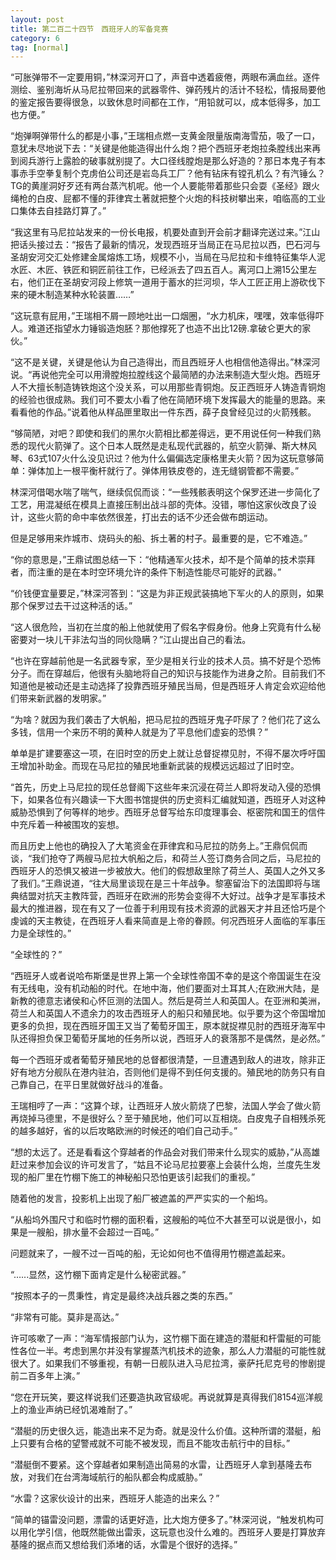 ```yaml
---
layout: post
title: 第二百二十四节　西班牙人的军备竞赛
category: 6
tag: [normal]
---
```


“可胀弹带不一定要用铜，”林深河开口了，声音中透着疲倦，两眼布满血丝。逐件测绘、鉴别海圻从马尼拉带回来的武器零件、弹药残片的活计不轻松，情报局要他的鉴定报告要得很急，以致休息时间都在工作，“用铅就可以，成本低得多，加工也方便。”

“炮弹啊弹带什么的都是小事，”王瑞相点燃一支黄金限量版南海雪茄，吸了一口，意犹未尽地说下去：“关键是他能造得出什么炮？把个西班牙老炮拉条膛线出来再到阅兵游行上露脸的破事就别提了。大口径线膛炮是那么好造的？那日本鬼子有本事赤手空拳复制个克虏伯公司还是岩岛兵工厂？他有钻床有镗孔机么？有汽锤么？TG的黄崖洞好歹还有两台蒸汽机呢。他一个人要能带着那些只会耍《圣经》跟火绳枪的白皮、屁都不懂的菲律宾土著就把整个火炮的科技树攀出来，咱临高的工业口集体去自挂路灯算了。”

“我这里有马尼拉站发来的一份长电报，机要处直到开会前才翻译完送过来。”江山把话头接过去：“报告了最新的情况，发现西班牙当局正在马尼拉以西，巴石河与圣胡安河交汇处修建金属熔炼工场，规模不小，当局在马尼拉和卡维特征集华人泥水匠、木匠、铁匠和铜匠前往工作，已经派去了四五百人。离河口上溯15公里左右，他们正在圣胡安河段上修筑一道用于蓄水的拦河坝，华人工匠正用上游砍伐下来的硬木制造某种水轮装置……”

“这玩意有屁用，”王瑞相不屑一顾地吐出一口烟圈，“水力机床，嘿嘿，效率低得吓人。难道还指望水力锤锻造炮胚？那他撑死了也造不出比12磅.拿破仑更大的家伙。”

“这不是关键，关键是他认为自己造得出，而且西班牙人也相信他造得出。”林深河说。“再说他完全可以用滑膛炮拉膛线这个最简陋的办法来制造大型火炮。西班牙人不大擅长制造铸铁炮这个没关系，可以用那些青铜炮。反正西班牙人铸造青铜炮的经验也很成熟。我们可不要太小看了他在简陋环境下发挥最大的能量的思路。来看看他的作品。”说着他从样品匣里取出一件东西，薛子良曾经见过的火箭残骸。

“够简陋，对吧？即使和我们的黑尔火箭相比都差得远，更不用说任何一种我们熟悉的现代火箭弹了。这个日本人既然是走私现代武器的，航空火箭弹、斯大林风琴、63式107火什么没见识过？他为什么偏偏选定康格里夫火箭？因为这玩意够简单：弹体加上一根平衡杆就行了。弹体用铁皮卷的，连无缝钢管都不需要。”

林深河借喝水喘了喘气，继续侃侃而谈：“一些残骸表明这个保罗还进一步简化了工艺，用混凝纸在模具上直接压制出战斗部的壳体。没错，哪怕这家伙改良了设计，这些火箭的命中率依然很差，打出去的话不少还会做布朗运动。

但是足够用来炸城市、烧码头的船、拆土著的村子。最重要的是，它不难造。”

“你的意思是，”王鼎试图总结一下：“他精通军火技术，却不是个简单的技术崇拜者，而注重的是在本时空环境允许的条件下制造性能尽可能好的武器。”

“价钱便宜量要足，”林深河答到：“这是为非正规武装搞地下军火的人的原则，如果那个保罗过去干过这种活的话。”

“这人很危险，当初在兰度的船上他就使用了假名字假身份。他身上究竟有什么秘密要对一块儿干非法勾当的同伙隐瞒？”江山提出自己的看法。

“也许在穿越前他是一名武器专家，至少是相关行业的技术人员。搞不好是个恐怖分子。而在穿越后，他很有头脑地将自己的知识与技能作为进身之阶。目前我们不知道他是被动还是主动选择了投靠西班牙殖民当局，但是西班牙人肯定会欢迎给他们带来新武器的发明家。”

“为啥？就因为我们袭击了大帆船，把马尼拉的西班牙鬼子吓尿了？他们花了这么多钱，信用一个来历不明的黄种人就是为了平息他们虚妄的恐惧？”

单单是扩建要塞这一项，在旧时空的历史上就让总督捉襟见肘，不得不屡次呼吁国王增加补助金。而现在马尼拉的殖民地重新武装的规模远远超过了旧时空。

“首先，历史上马尼拉的现任总督阁下这些年来沉浸在荷兰人即将发动入侵的恐惧下，如果各位有兴趣读一下大图书馆提供的历史资料汇编就知道，西班牙人对这种威胁恐惧到了何等样的地步。西班牙总督写给东印度理事会、枢密院和国王的信件中充斥着一种被围攻的妄想。

而且历史上他也的确投入了大笔资金在菲律宾和马尼拉的防务上。”王鼎侃侃而谈，“我们抢夺了两艘马尼拉大帆船之后，和荷兰人签订商务合同之后，马尼拉的西班牙人的恐惧又被进一步被放大。他们的假想敌里除了荷兰人、英国人之外又多了我们。”王鼎说道，“往大局里谈现在是三十年战争。黎塞留治下的法国即将与瑞典结盟对抗天主教阵营，西班牙在欧洲的形势会变得不大好过。战争才是军事技术最大的推进器，现在有又了一位善于利用现有技术资源的武器天才并且还恰巧是个虔诚的天主教徒，在西班牙人看来简直是上帝的眷顾。何况西班牙人面临的军事压力是全球性的。”

“全球性的？”

“西班牙人或者说哈布斯堡是世界上第一个全球性帝国不幸的是这个帝国诞生在没有无线电，没有机动船的时代。在地中海，他们要面对土耳其人;在欧洲大陆，是新教的德意志诸侯和心怀叵测的法国人。然后是荷兰人和英国人。在亚洲和美洲，荷兰人和英国人不遗余力的攻击西班牙人的船只和殖民地。似乎要为这个帝国增加更多的负担，现在西班牙国王又当了葡萄牙国王，原本就捉襟见肘的西班牙海军中队还得担负保卫葡萄牙属地的任务所以说，西班牙人的衰落那不是偶然，是必然。”

每一个西班牙或者葡萄牙殖民地的总督都很清楚，一旦遭遇到敌人的进攻，除非正好有地方分舰队在港内驻泊，否则他们是得不到任何支援的。殖民地的防务只有自己靠自己，在平日里就做好战斗的准备。

王瑞相哼了一声：“这算个球，让西班牙人放火箭烧了巴黎，法国人学会了做火箭再烧掉马德里，不是很好么？至于殖民地，他们可以互相烧。白皮鬼子自相残杀死的越多越好，省的以后攻略欧洲的时候还的咱们自己动手。”

“想的太远了。还是看看这个穿越者的作品会对我们带来什么现实的威胁，”从高雄赶过来参加会议的许可发言了，“姑且不论马尼拉要塞上会装什么炮，兰度先生发现的船厂里在竹棚下施工的神秘船只恐怕更该引起我们的重视。”

随着他的发言，投影机上出现了船厂被遮盖的严严实实的一个船坞。

“从船坞外围尺寸和临时竹棚的面积看，这艘船的吨位不大甚至可以说是很小，如果是一艘船，排水量不会超过一百吨。”

问题就来了，一艘不过一百吨的船，无论如何也不值得用竹棚遮盖起来。

“…...显然，这竹棚下面肯定是什么秘密武器。”

“按照本子的一贯秉性，肯定是最终决战兵器之类的东西。”

“非常有可能。莫非是高达。”

许可咳嗽了一声：“海军情报部门认为，这竹棚下面在建造的潜艇和杆雷艇的可能性各位一半。考虑到黑尔并没有掌握蒸汽机技术的迹象，那么人力潜艇的可能性就很大了。如果我们不够重视，有朝一日舰队进入马尼拉湾，豪萨托尼克号的惨剧提前二百多年上演。”

“您在开玩笑，要这样说我们还要造执政官级呢。再说就算是真得我们8154巡洋舰上的渔业声纳已经饥渴难耐了。”

“潜艇的历史很久远，能造出来不足为奇。就是没什么价值。这种所谓的潜艇，船上只要有合格的望警戒就不可能不被发现，而且不能攻击航行中的目标。”

“潜艇倒不要紧。这个穿越者如果制造出简易的水雷，让西班牙人拿到基隆去布放，对我们在台湾海域航行的船队都会构成威胁。”

“水雷？这家伙设计的出来，西班牙人能造的出来么？”

“简单的锚雷没问题，漂雷的话更好造，比大炮方便多了。”林深河说，“触发机构可以用化学引信，他既然能做出雷汞，这玩意也没什么难的。西班牙人要是打算放弃基隆的据点而又想给我们添堵的话，水雷是个很好的选择。”
